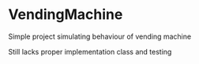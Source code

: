 # VendingMachine
Simple project simulating behaviour of vending machine

Still lacks proper implementation class and testing
